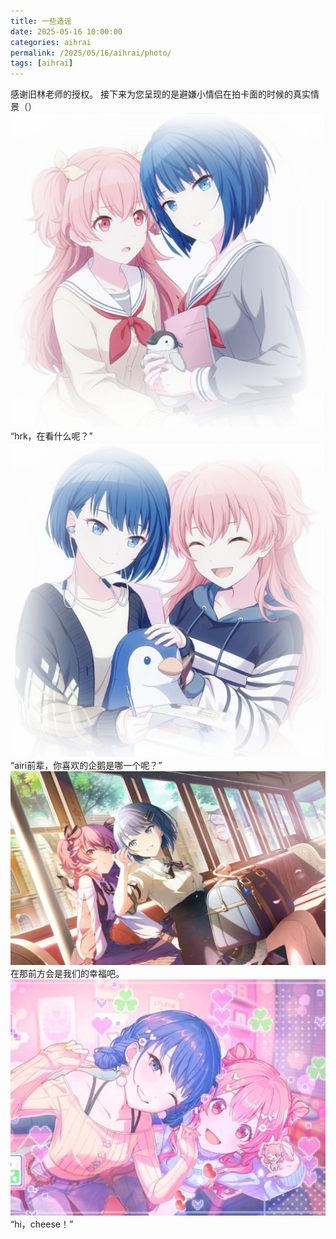 ```yaml
---
title: 一些造谣
date: 2025-05-16 10:00:00
categories: aihrai
permalink: /2025/05/16/aihrai/photo/
tags: [aihrai]
---
```

感谢旧林老师的授权。
接下来为您呈现的是避嫌小情侣在拍卡面的时候的真实情景（）
![](/images/1.jpeg)
“hrk，在看什么呢？”
![](/images/2.jpeg)
“airi前辈，你喜欢的企鹅是哪一个呢？”
![](/images/3.jpeg)
在那前方会是我们的幸福吧。
![](/images/4.jpeg)
“hi，cheese！”